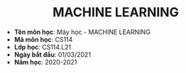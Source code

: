 <h1 align="center"><b>MACHINE LEARNING</b></h1>

* **Tên môn học**: Máy học - MACHINE LEARNING
* **Mã môn học**: CS114
* **Lớp học**: CS114.L21
* **Ngày bắt đầu**: 01/03/2021
* **Năm học**: 2020-2021
